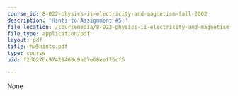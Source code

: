```yaml
---
course_id: 8-022-physics-ii-electricity-and-magnetism-fall-2002
description: 'Hints to Assignment #5.'
file_location: /coursemedia/8-022-physics-ii-electricity-and-magnetism-fall-2002/f2d027bc97429469c9a67e60eef76cf5_hw5hints.pdf
file_type: application/pdf
layout: pdf
title: hw5hints.pdf
type: course
uid: f2d027bc97429469c9a67e60eef76cf5

---
```

None